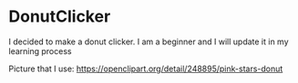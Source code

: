 # DonutClicker
I decided to make a donut clicker. I am a beginner and I will update it in my learning process

Picture that I use: https://openclipart.org/detail/248895/pink-stars-donut
